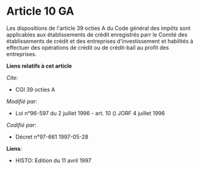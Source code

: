 # Article 10 GA

Les dispositions de l'article 39 octies A du Code général des impôts sont applicables aux établissements de crédit
enregistrés parr le Comité des établissements de crédit et des entreprises d'investissement et habilités à effectuer des
opérations de crédit ou de crédit-bail au profit des entreprises.

**Liens relatifs à cet article**

_Cite_:

  - CGI 39 octies A

_Modifié par_:

  - Loi n°96-597 du 2 juillet 1996 - art. 10 () JORF 4 juillet 1996

_Codifié par_:

  - Décret n°97-661 1997-05-28

**Liens**:

  - HISTO: Edition du 11 avril 1997
